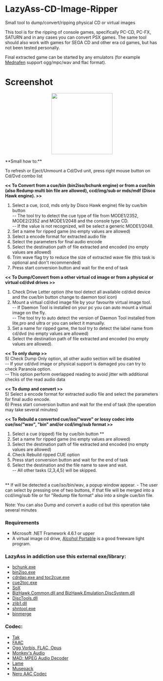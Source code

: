 # LazyAss-CD-Image-Ripper
Small tool to dump/convert/ripping physical CD or virtual images

This tool is for the ripping of console games, specifically PC-CD, PC-FX, SATURN and in any cases you can convert PSX games.
The same tool should also work with games for SEGA CD and other era cd games, but has not been tested personally.

Final extracted game can be started by any emulators (for example <a href=https://mednafen.github.io/>Mednafen</a> support ogg/mpc/wav and flac format).

# Screenshot
<p align="center">
<a href="https://a.fsdn.com/con/app/proj/lazyass-cd-image-ripper/screenshots/LazyAss.png/1"><img src="https://a.fsdn.com/con/app/proj/lazyass-cd-image-ripper/screenshots/LazyAss.png/1" width="200" /></a>
</p>
**Small how to:**

To refresh or Eject/Unmount a Cd/Dvd unit, press right mouse button on Cd/Dvd combo list

**<< To Convert from a cue/bin (bin2iso/bchunk engine) or from a cue/bin (also Redump multi bin file are allowed), ccd/img/sub or mds/mdf (Disco Hawk engine). >>**<br>
1) Select a cue, (ccd, mds only by Disco Hawk engine) file by cue/bin button<br>
-- The tool try to detect the cue type of file from MODE1/2352, MODE2/2352 and MODE1/2048 and the console type CD.<br>
-- If the value is not recognized, will be select a generic MODE1/2048.<br>
2) Set a name for ripped game (no empty values are allowed)
3) Select a encode format for extracted audio file
4) Select the parameters for final audio encode
5) Select the destination path of file extracted and encoded (no empty values are allowed)
6) Trim wave flag try to reduce the size of extracted wave file (this task is optional and don't recommended) 
7) Press start conversion button and wait for the end of task

**<< To Dump/Convert from a other virtual cd image or from a physical or virtual cd/dvd drives >>**<br>
1) Check Drive Letter option (the tool detect all available cd/dvd device and the cue/bin button change to daemon tool icon)<br>
2) Mount a virtual cd/dvd image file by your favourite virtual image tool.<br>
-- If Daemon Tool is installed on your pc you can auto mount a virtual image on the fly.<br>
-- The tool try to auto detect the version of Daemon Tool installed from lite,pro and ultra or you can select it manually.
3) Set a name for ripped game, the tool try to detect the label name from cd/dvd (no empty values are allowed)
4) Select the destination path of file extracted and encoded (no empty values are allowed).

**<< To only dump >>**<br>
5) Check Dump Only option, all other audio section will be disabled<br>
-- If your cd/dvd image or physical support is damaged you can try to check Paranoia option.<br>
-- This option perform overlapped reading to avoid jitter with  additional  checks  of the read audio data<br>

**<< To dump and convert >>**<br>
5) Select a encode format for extracted audio file and select the parameters for final audio encode.<br>
6) Press start conversion button and wait for the end of task (the operation may take several minutes)<br>

**<< To Rebuild a converted cue/iso/"wave" or lossy codec into cue/iso/"wav", "bin" and/or ccd/img/sub format >>**<br>
1) Select a cue (ripped) file by cue/bin button **<br>
2) Set a name for ripped game (no empty values are allowed)<br>
3) Select the destination path of file extracted and encoded (no empty values are allowed)<br>
4) Check Rebuild ripped CUE option<br>
5) Press start conversion button and wait for the end of task<br>
6) Select the destination and the file name to save and wait.<br> 
-- All other tasks (2,3,4,5) will be skipped.<br><br>

** If will be detected a cue/iso/bin/wav, a popup window appear. - The user can select by pressing one of two buttons, if that file will be merged into a ccd/img/sub file or for "Redump file format" also into a single cue/bin file.

Note: You can also Dump and convert a audio cd but this operation take several minutes

### Requirements
* Microsoft .NET Framework 4.6.1 or upper
* A virtual image cd drive, <a href=https://www.alcohol-soft.com/alcohol_portable.php>Alcohol Portable</a> is a good freeware light program.

### LazyAss in addiction use this external exe/library:
* [bchunk.exe](http://he.fi/bchunk/)
* [bin2iso.exe](http://users.eastlink.ca/~doiron/bin2iso/)
* [cdrdao.exe and toc2cue.exe](http://cdrdao.sourceforge.net/)
* [cue2toc.exe](http://cue2toc.sourceforge.net/)
* [SoX](http://sox.sourceforge.net/)
* [BizHawk.Common.dll and BizHawk.Emulation.DiscSystem.dll](https://github.com/TASVideos/BizHawk/tree/master/BizHawk.Client.DiscoHawk)
* [DiscTools.dll](https://github.com/Asnivor/DiscTools)
* [zlib1.dll](https://www.zlib.net/)
* [shntool.exe](http://shnutils.freeshell.org/)
* [binmerge](https://github.com/putnam/binmerge)

### Codec:
* [Tak](http://thbeck.de/Tak/Tak.html)
* [FAAC](http://faac.sourceforge.net/)
* [Ogg Vorbis, FLAC, Opus](https://xiph.org/)
* [Monkey's Audio](https://www.monkeysaudio.com/)
* [MAD: MPEG Audio Decoder](https://www.underbit.com/products/mad/)
* [Lame](http://lame.sourceforge.net/)
* [Musepack](https://www.musepack.net/)
* [Nero AAC Codec](https://web.archive.org/web/20160310025758/http://www.nero.com:80/enu/company/about-nero/nero-aac-codec.php)
